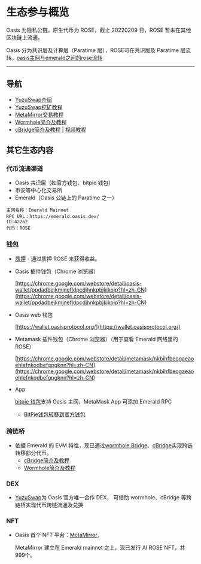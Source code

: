 # 生态参与概览

Oasis 为隐私公链，原生代币为 ROSE，截止 20220209 日，ROSE 暂未在其他区块链上流通。

Oasis 分为共识层及计算层（Paratime 层），ROSE可在共识层及 Paratime 层流转。[oasis主网与emerald之间的rose流转](../dev_support/Oasis与Emerald之间的ROSE划转/Oasis与Emerald之间的ROSE划转.md)

------

## 导航

- [YuzuSwap介绍](./dex/yuzuswap/YuzuSwap介绍.md)
- [YuzuSwap挖矿教程](https://medium.com/@little-white/yuzu-%E6%8C%96%E7%9F%BF%E6%94%BB%E7%95%A5-f192ff18b9a1)
- [MetaMirror交易教程](https://medium.com/@little-white/%E5%A6%82%E4%BD%95%E4%BA%A4%E6%98%93ai-rose-nft-12b7a58c10d3)
- [Wormhole简介及教程](./bridge/wormhole/Wormhole简介及教程.md)
- [cBridge简介及教程](./bridge/cbridge/cBridge简介及教程.md)  |   [视频教程](https://www.youtube.com/watch?v=RlMQl4tkaBI)


## 其它生态内容

### 代币流通渠道
* Oasis 共识层（如官方钱包、bitpie 钱包）
* 币安等中心化交易所
* Emerald（Oasis 公链上的 Paratime 之一）
```
主网名称：Emerald Mainnet
RPC URL：https://emerald.oasis.dev/
ID:42262
代币：ROSE
```

### 钱包

- [质押](/ecosystem_paticipate/质押.md) - 通过质押 ROSE 来获得收益。

- Oasis 插件钱包（Chrome 浏览器）

   [https://chrome.google.com/webstore/detail/oasis-wallet/ppdadbejkmjnefldpcdjhnkpbjkikoip?hl=zh-CN](https://chrome.google.com/webstore/detail/oasis-wallet/ppdadbejkmjnefldpcdjhnkpbjkikoip?hl=zh-CN)

- Oasis web 钱包

   [https://wallet.oasisprotocol.org/](https://wallet.oasisprotocol.org/)

- Metamask 插件钱包（Chrome 浏览器）（用于查看 Emerald 网络里的 ROSE）

   [https://chrome.google.com/webstore/detail/metamask/nkbihfbeogaeaoehlefnkodbefgpgknn?hl=zh-CN](https://chrome.google.com/webstore/detail/metamask/nkbihfbeogaeaoehlefnkodbefgpgknn?hl=zh-CN)

- App

   [bitpie 钱包](https://bitpie.com/)支持 Oasis 主网，MetaMask App 可添加 Emerald RPC
   - [BitPie钱包转移到官方钱包](/dev_support/BitPie钱包转移到官方钱包.md)




### 跨链桥

- 依据 Emerald 的 EVM 特性，现已通过[wormhole Bridge](https://portalbridge.com/#/transfer)、[cBridge](https://cbridge.celer.network/#/transfer)实现跨链转移部分代币。
   - [cBridge简介及教程](./bridge/cbridge/cBridge简介及教程.md)
   - [Wormhole简介及教程](./bridge/wormhole/Wormhole简介及教程.md)


### DEX

- [YuzuSwap](https://app.yuzu-swap.com/#/homepage)为 Oasis 官方唯一合作 DEX， 可借助 wormhole、cBridge 等跨链桥实现代币跨链流通及兑换

### NFT

- Oasis 首个 NFT 平台：[MetaMirror](https://auth3.network/metamirror/ai-rose/)，

  MetaMirror 建立在 Emerald mainnet 之上，现已发行 AI ROSE NFT，共999个。

